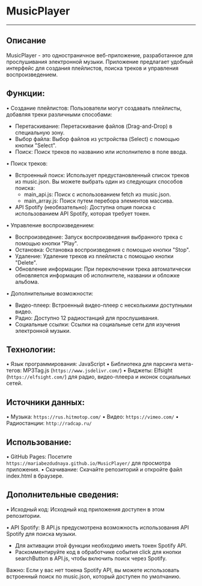 # MusicPlayer
---

## Описание

MusicPlayer - это одностраничное веб-приложение, разработанное для прослушивания электронной музыки. Приложение предлагает удобный интерфейс для создания плейлистов, поиска треков и управления воспроизведением.

## Функции:

• Создание плейлистов: Пользователи могут создавать плейлисты, добавляя треки различными способами:
  * Перетаскивание: Перетаскивание файлов (Drag-and-Drop) в специальную зону.
  * Выбор файла: Выбор файлов из устройства (Select) с помощью кнопки "Select".
  * Поиск: Поиск треков по названию или исполнителю в поле ввода.

• Поиск треков: 
- Встроенный поиск: Использует предустановленный список треков из music.json. Вы можете выбрать один из следующих способов поиска:
  * main_api.js: Поиск с использованием fetch из music.json.
  * main_array.js: Поиск путем перебора элементов массива.
- API Spotify (необязательно): Доступна опция поиска с использованием API Spotify, которая требует токен. 

• Управление воспроизведением: 
  * Воспроизведение: Запуск воспроизведения выбранного трека с помощью кнопки "Play".
  * Остановка: Остановка воспроизведения с помощью кнопки "Stop".
  * Удаление: Удаление треков из плейлиста с помощью кнопки "Delete".
  * Обновление информации: При переключении трека автоматически обновляется информация об исполнителе, названии и обложке альбома.

• Дополнительные возможности:
  * Видео-плеер: Встроенный видео-плеер с несколькими доступными видео.
  * Радио: Доступно 12 радиостанций для прослушивания.
  * Социальные ссылки: Ссылки на социальные сети для изучения электронной музыки.

## Технологии:

• Язык программирования: JavaScript
• Библиотека для парсинга мета-тегов: MP3Tag.js (`https://www.jsdelivr.com/`)
• Виджеты: Elfsight (`https://elfsight.com/`) для радио, видео-плеера и иконок социальных сетей.

## Источники данных:

• Музыка: `https://rus.hitmotop.com/`
• Видео: `https://vimeo.com/`
• Радиостанции: `http://radcap.ru/`

## Использование:

• GitHub Pages: Посетите `https://mariabezdudnaya.github.io/MusicPlayer/` для просмотра приложения.
• Скачивание: Скачайте репозиторий и откройте файл index.html в браузере.

## Дополнительные сведения:

• Исходный код: Исходный код приложения доступен в этом репозитории.

• API Spotify: В API.js предусмотрена возможность использования API Spotify для поиска музыки. 
  * Для активации этой функции необходимо иметь токен Spotify API.
  * Раскомментируйте код в обработчике события click для кнопки searchButton в API.js, чтобы включить поиск через Spotify.

Важно: Если у вас нет токена Spotify API, вы можете использовать встроенный поиск по music.json, который доступен по умолчанию.